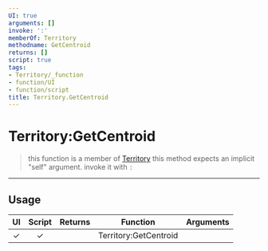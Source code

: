 ```yaml
---
UI: true
arguments: []
invoke: ':'
memberOf: Territory
methodname: GetCentroid
returns: []
script: true
tags:
- Territory/_function
- function/UI
- function/script
title: Territory.GetCentroid
---
```

# Territory:GetCentroid
> this function is a member of [Territory](civ-6/lua/Territory.md)
> this method expects an implicit "self" argument. invoke it with `:`
-----
## Usage
|  UI | Script | Returns | Function | Arguments |
|:---:|:------:|-------:|:--------:|:---------|
|✓|✓||Territory:GetCentroid||
